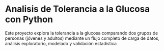 # Analisis de Tolerancia a la Glucosa con Python
Este proyecto explora la tolerancia a la glucosa comparando dos grupos de personas (jóvenes y adultos) mediante un flujo completo de carga de datos, análisis exploratorio, modelado y validación estadística
